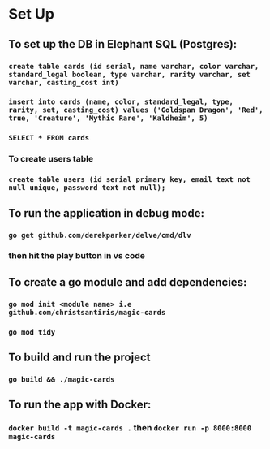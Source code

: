 # Set Up

## To set up the DB in Elephant SQL (Postgres): 

### `create table cards (id serial, name varchar, color varchar, standard_legal boolean, type varchar, rarity varchar, set varchar, casting_cost int)`
### `insert into cards (name, color, standard_legal, type, rarity, set, casting_cost) values ('Goldspan Dragon', 'Red', true, 'Creature', 'Mythic Rare', 'Kaldheim', 5)`
### `SELECT * FROM cards` 

### To create users table
### `create table users (id serial primary key, email text not null unique, password text not null);`

## To run the application in debug mode: 
### `go get github.com/derekparker/delve/cmd/dlv`
### then hit the play button in vs code

## To create a go module and add dependencies:
### `go mod init <module name> i.e github.com/christsantiris/magic-cards`
### `go mod tidy`

## To build and run the project
### `go build && ./magic-cards`

## To run the app with Docker:
### `docker build -t magic-cards .` then `docker run -p 8000:8000 magic-cards`

